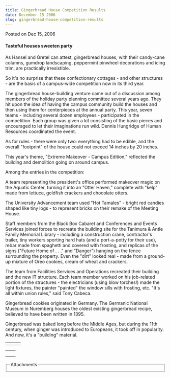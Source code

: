 ```yaml
---
title: Gingerbread House Competition Results
date: December 15 2006
slug: gingerbread-house-competition-results
---
```


 
<span class="date">Posted on Dec 15, 2006 </span>
<h4>Tasteful houses sweeten party</h4>
<p>
  As Hansel and Gretel can attest, gingerbread houses, with their candy-cane
  columns, gumdrop landscaping, peppermint pinwheel decorations and icing trim,
  are practically irresistible.
</p>
<p>
  So it&apos;s no surprise that these confectionary cottages - and other
  structures - are the basis of a campus-wide competition now in its third year.
</p>
<p>
  The gingerbread house-building venture came out of a discussion among members
  of the holiday party planning committee several years ago. They hit upon the
  idea of having the campus community build the houses and then using them for
  centerpieces at the annual party. This year, seven teams - including several
  dozen employees - participated in the competition. Each group was given a kit
  consisting of the basic pieces and encouraged to let their imaginations run
  wild. Dennis Hungridge of Human Resources coordinated the event.
</p>
<p>
  As for rules - there were only two: everything had to be edible, and the
  overall &quot;footprint&quot; of the house could not exceed 14 inches by 20
  inches.
</p>
<p>
  This year&apos;s theme, &quot;Extreme Makeover - Campus Edition,&quot;
  reflected the building and demolition going on around campus.
</p>
<p>Among the entries in the competition:</p>
<p>
  A team representing the president&apos;s office performed makeover magic on
  the Aquatic Center, turning it into an &quot;Otter Haven,&quot; complete with
  &quot;kelp&quot; made from lettuce, goldfish crackers and chocolate otters.
</p>
<p>
  The University Advancement team used &quot;Hot Tamales&quot; - bright red
  candies shaped like tiny logs - to represent bricks on their remake of the
  Meeting House.
</p>
<p>
  Staff members from the Black Box Cabaret and Conferences and Events Services
  joined forces to recreate the building site for the Tanimura &amp; Antle
  Family Memorial Library - including a construction crane, contractor&apos;s
  trailer, tiny workers sporting hard hats (and a port-a-potty for their use),
  rebar made from spaghetti and covered with frosting, and replicas of the signs
  (&quot;Future Home of . . .&quot; and &quot;Danger&quot;) hanging on the fence
  surrounding the property. Even the &quot;dirt&quot; looked real - made from a
  ground-up mixture of Oreo cookies, cream of wheat and crackers.
</p>
<p>
  The team from Facilities Services and Operations recreated their building and
  the new IT structure. Each team member worked on his job-related portion of
  the structures - the electricians (using blow torches!) made the light
  fixtures, the painter &quot;painted&quot; the window sills with frosting, etc.
  &quot;It&apos;s all within union rules,&quot; said Tony Cabeca.
</p>
<p>
  Gingerbread cookies originated in Germany. The Germanic National Museum in
  Nuremberg houses the oldest existing gingerbread recipe, believed to have been
  written in 1395.
</p>
<p>
  Gingerbread was baked long before the Middle Ages, but during the 11th
  century, when ginger was introduced to Europeans, it took off in popularity.
  And now, it&apos;s a &quot;building&quot; material.
</p>
<table>
  <tr class="odd">
    <td />
    <td />
    <td />
  </tr>
</table>
<table>
  <tr class="odd">
    <td />
    <td />
  </tr>
  <tr class="even">
    <td />
    <td />
  </tr>
  <tr class="odd">
    <td />
    <td />
  </tr>
</table>
<fieldset class="fieldgroup group-attachments">
  <legend>Attachments</legend>
  <div class="field field-type-emvideo field-field-attach-video">
    <div class="field-items">
      <div class="field-item odd">
        <div class="emvideo emvideo-video emvideo-" />
      </div>
    </div>
  </div>
</fieldset>
 
